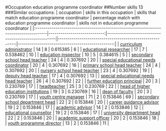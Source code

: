 #Occupation education programme coordinator
##Number skills 13
###Similar occupations:
| occupation                                                                          |   skills in this occupation |   skills that match education programme coordinator |   percentage match with education programme coordinator |   skills not in education programme coordinator |
|:------------------------------------------------------------------------------------|----------------------------:|----------------------------------------------------:|--------------------------------------------------------:|------------------------------------------------:|
| [curriculum administrator](curriculum_administrator.md)                             |                          14 |                                                   8 |                                                0.615385 |                                               6 |
| [educational researcher](educational_researcher.md)                                 |                          17 |                                                   7 |                                                0.538462 |                                              10 |
| [education inspector](education_inspector.md)                                       |                          10 |                                                   5 |                                                0.384615 |                                               5 |
| [secondary school head teacher](secondary_school_head_teacher.md)                   |                          24 |                                                   4 |                                                0.307692 |                                              20 |
| [special educational needs coordinator](special_educational_needs_coordinator.md)   |                          20 |                                                   4 |                                                0.307692 |                                              16 |
| [primary school head teacher](primary_school_head_teacher.md)                       |                          24 |                                                   4 |                                                0.307692 |                                              20 |
| [nursery school head teacher](nursery_school_head_teacher.md)                       |                          23 |                                                   4 |                                                0.307692 |                                              19 |
| [deputy head teacher](deputy_head_teacher.md)                                       |                          17 |                                                   4 |                                                0.307692 |                                              13 |
| [special educational needs head teacher](special_educational_needs_head_teacher.md) |                          26 |                                                   4 |                                                0.307692 |                                              22 |
| [further education principal](further_education_principal.md)                       |                          20 |                                                   3 |                                                0.230769 |                                              17 |
| [headteacher](headteacher.md)                                                       |                          25 |                                                   3 |                                                0.230769 |                                              22 |
| [head of higher education institutions](head_of_higher_education_institutions.md)   |                          19 |                                                   3 |                                                0.230769 |                                              16 |
| [dean of faculty](dean_of_faculty.md)                                               |                          20 |                                                   3 |                                                0.230769 |                                              17 |
| [youth centre manager](youth_centre_manager.md)                                     |                          71 |                                                   2 |                                                0.153846 |                                              69 |
| [secondary school department head](secondary_school_department_head.md)             |                          22 |                                                   2 |                                                0.153846 |                                              20 |
| [career guidance advisor](career_guidance_advisor.md)                               |                          19 |                                                   2 |                                                0.153846 |                                              17 |
| [academic advisor](academic_advisor.md)                                             |                          14 |                                                   2 |                                                0.153846 |                                              12 |
| [educational counsellor](educational_counsellor.md)                                 |                          19 |                                                   2 |                                                0.153846 |                                              17 |
| [university department head](university_department_head.md)                         |                          22 |                                                   2 |                                                0.153846 |                                              20 |
| [academic support officer](academic_support_officer.md)                             |                          20 |                                                   2 |                                                0.153846 |                                              18 |
| [youth programme director](youth_programme_director.md)                             |                          13 |                                                   2 |                                                0.153846 |                                              11 |
